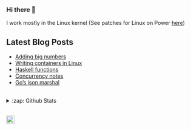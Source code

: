 ### Hi there 👋

I work mostly in the Linux kernel (See patches for Linux on Power
[here](https://patchwork.ozlabs.org/project/linuxppc-dev/list/?series=&submitter=71831&state=3&q=&archive=both))

## Latest Blog Posts
<!-- BLOG-POST-LIST:START -->
- [Adding big numbers](http://fossix.org/articles/big-number-addition/)
- [Writing containers in Linux](http://fossix.org/snippets/Cointainers/)
- [Haskell functions](http://fossix.org/blogs/haskool/)
- [Concurrency notes](http://fossix.org/blogs/golang-concurrency/)
- [Go’s json marshal](http://fossix.org/snippets/go-json-marhsal-empty-slice/)
<!-- BLOG-POST-LIST:END -->

<br />

<details>
<summary>:zap: Github Stats</summary>

<img align="left" alt="Santosh's Github Stats" src="https://github-readme-stats.codestackr.vercel.app/api?username=santoshs&show_icons=true&hide_border=true" />

</details>

<br />

[<img align="left" alt="santoshs | LinkedIn" width="22px"
src="https://cdn.jsdelivr.net/npm/simple-icons@v3/icons/linkedin.svg"/>][linkedin]

[linkedin]: https://www.linkedin.com/in/santoshsivaraj/
